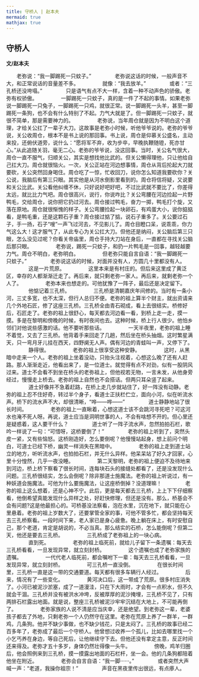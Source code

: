 ```yaml
---
title: 守桥人 | 赵本夫
mermaid: true
mathjax: true
---
```


## **守桥人**

**文/赵本夫**

　　老弥说：“我一脚踢死一只蚊子。”
　　
　　老弥说这话的时候，一般声音不大，和正常说话的音量差不多。
　　
　　就像：“我去放羊。”
　　
　　或者：“三孔桥还没垮塌。”
　　
　　只是语气有点不大一样，含着一种不动声色的骄傲。老弥有权骄傲。
　　
　　一脚踢死一只蚊子，真的是一件了不起的事情。如果老弥说一脚踢死一只兔子，一脚踢死一只鸡，就很正常。说一脚踢死一头羊，甚至一脚踢死一条狗，也不会有什么特别了不起。力气大就是了。但一脚踢死一只蚊子，就很不简单，那是需要神力的。
　　
　　老弥说，当年周仓就是因为不明白这个道理，才给关公扛了一辈子大刀。这故事是老弥小时候，听他爷爷说的。老弥的爷爷说，关公收周仓，根本不是书上说的那回事。书上说，周仓是仰慕关公盛名，主动来投，还俯伏道旁，说什么：“愿将军不弃，收为步卒，早晚执鞭随镫，死亦甘心。”从此追随关羽，毫无二心。老弥的爷爷说，没这回事。当时，关公名气很大，周仓一直不服气，归顺关公，其实是想找他比武的。但关公懒得理他，只让他给自己扛大刀。周仓就很恼火。一次，关公正站在河边想事情，周仓从背后抡起大刀就要砍，关公突然回身喝住。周仓吃了一惊，忙收回刀，说你怎么知道我要砍你？关公说，我脑后有第三只眼。其实他是从河水倒影里看到的。周仓将信将疑，又说要和关公比武。关公看他纠缠不休，只好说好吧好吧，不过比武就不要比了，你差得太远，就比比力气吧。周仓很高兴，说行，你说咋比？关公弯腰在河边捡起一片野鸭毛，交给周仓，说你把它扔过河去。周仓接过鸭毛，奋力一掷，鸭毛打个旋，又落在原地。周仓就很惭愧的样子。关公弯腰捡起一块卵石，有鸡蛋大小，说你掂掂看，是鸭毛重，还是这颗石子重？周仓接过掂了掂，说石子重多了。关公要过石子，手一扬，石子“嗖”一声飞过河去，不见影儿了。周仓目瞪口呆，说乖乖，你力气这么大！这才服气了，从此专心为关公扛大刀。但他还是纳闷，关公脑后第三只眼，怎么没见过呢？你看关帝庙里，周仓手持大刀站在身后，一直都在寻找关公脑后那只眼。
　　
　　老弥说，踢死一只蚊子，和扔一片鸭毛是一回事，越轻越要力气。周仓不明白，老弥明白。
　　
　　但老弥只能自言自语：“我一脚踢死一只蚊子。”
　　
　　老弥说这话的时候，对面并没有人，方圆几十里都没有人。
　　
　　这是一片荒原。
　　
　　这里本来是有村庄的。但后来这里成了黄泛区，幸存的人都渐渐迁走了。再后来，就只剩老弥一家人。再后来，就剩老弥一个人了。
　　
　　老弥本来也想走的。可他犹豫了一阵子，最后还是决定留下。
　　
　　他惦记着三孔桥。
　　
　　三孔桥是清朝嘉庆年间修的。当时有一条小河，三丈多宽，也不太深，但行人总归不便。老弥的祖上算半个财主，就出资请来几个外地石匠，修了这座三孔桥。三孔桥全由青石砌成，看上去很结实。桥修好后，石匠走了。老弥的祖上很舒心，每天都去河边看一看，到桥上走一走，摸一摸。多是在黎明和傍晚的时候，有时夜间也去。这种时候，桥上行人很少。他怕乡邻们对他说些感激的话。他不要听那些话。
　　
　　一天半夜里，老弥的祖上睡不着觉，又去了三孔桥。他背着手来回走了几趟，然后坐在桥头抽烟。这时繁星满天，只一弯月牙儿挂在西天，四野阒无人声。偶有河边的青蛙叫一声，又停下了。
　　
　　静得很。
　　
　　老弥的祖上很享受这种安静。
　　
　　这时，从黑暗中走来一个人。老弥的祖上坐着没动，只抬头注视着，心想这么晚了还有人赶路。那人渐渐走近，他看出来了，是一位道士。就觉得有点不对劲，似有一股阴风过来。道士不会看不到坐在桥头的老弥祖上，但他视若无物，一言未发，从他身旁经过，慢慢走上桥去。老弥的祖上自然也不会搭话。但两只耳朵竖了起来。
　　
　　道士好像并不急着赶路，在桥上走几步就站住了，好一阵没有动静。老弥的祖上忍不住好奇，转过半个身子，看道士正扶栏伫立，面向小河，似在听流水声。桥下的流水声不大，却很清晰，“哗——哗——”
　　
　　道士静静地站了很长时间。
　　
　　老弥的祖上一直瞅着，心想这道士该不会跳河寻死吧？可这河水也淹不死人呀。再说，道士应当是洞明世事的人，不会有啥想不开的。但心里还是疑惑着，这人要干什么？
　　
　　道士听了一阵子流水声，忽然拍拍石栏，歌吟一样说了一句：“可惜呀，这桥要倒了！”
　　
　　老弥的祖上听到了，突然头皮一紧，又有些恼怒。这桥刚造好，怎么要倒呢？他慢慢站起身，想上前问个明白，可道士已经下桥，幽灵一样消失在黑暗中。
　　
　　老弥的祖上走到道士站立的地方，听听流水声，也拍拍石栏，并无什么异样。他呆呆站了好久才回家，心里十分惶然，几乎一夜没睡。
　　
　　第二天黎明，老弥的祖上便迫不及待地来到河边，桥上桥下察看了很长时间，连每块石头的接缝处都看了，还是没发现什么问题。三孔桥很结实，怎么会倒呢？除非那道士施魔法。老弥的祖上听说过，有一种妖道会施魔法。可他为什么要施魔法，让这座桥倒掉？没道理嘛！
　　
　　老弥的祖上这么想着，还是心神不宁。此后，更是每天都去三孔桥，上上下下仔细察看，他倒希望真能发现什么异样之处，好赶快修理，但还是没有。那么，桥基会不会有问题?这是他最担心的。可桥基没法察看，泡在水里，沉在地下，就只能在心里悬着。老弥的祖上岁数大了，还要掌管全家的事，可他不管多忙，都会坚持每天去三孔桥察看。一段时间下来，老人家已是身心疲惫。晚上躺在床上，有时安慰自己，那个老道，肯定是胡说的，不必当真。那么结实的石桥，怎么能倒呢？但第二天，他还是要去三孔桥。
　　
　　三孔桥成了老弥祖上的一块心病。
　　
　　直到死。
　　
　　老弥的祖上临死前，就给儿子留下一条遗嘱：每天去三孔桥看看，一旦发现异常，就立刻封桥。
　　
　　这个遗嘱也成了老弥家族的遗嘱。
　　
　　一代代老人临死前，都会嘱咐下一辈：每天去三孔桥看看，一旦发现异常，就立刻封桥。
　　
　　可三孔桥一直没倒。
　　
　　在很长时间里，三孔桥一直是这一带的交通要道。每天都有很多车辆行人经过。
　　
　　后来，情况有了一些变化。
　　
　　黄河决口后，这一带成了荒原。很多村庄消失了。小河已被泥沙淤塞，成了一道漫洼，只在下大雨时，才会有一点积水，但不久就会干涸。三孔桥并没有被洪水冲垮，反被厚厚的泥沙掩埋，三孔桥不见了，只有两排石栏露出地面。就是说，整座三孔桥被泥沙牢牢沉结在大地上，不可能再倒了。
　　
　　老弥家族的人说不清是应当庆幸，还是绝望。到老弥这一辈，老婆孩子都去了外地，只剩老弥一个人仍然守在这里。老弥在荒原上养了一群羊，一群鸡，几条狗。他并不缺少事做，也不缺少钱花，只是太闷了。三孔桥的故事已经二百多年了，老弥成了最后一个守桥人。他曾想过收养一个孤儿，比如去哪里找一个小乞丐养在身边，等自己死后，让他继续守下去。但他还没有拿定主意，反正时间还来得及。老弥才五十多岁，身体仍然壮得像一头牛。
　　
　　傍晚，鸡羊归圈后，他会照例来到三孔桥，摸一摸露出地面的石栏杆，坐一会。他的几条狗都陪着他坐在附近。
　　
　　老弥会自言自语：“我一脚······。”
　　
　　或者突然大声喊一声：“老道，我操你祖宗！”
　　
　　声音在黑夜里传出很远，有点瘆人。
